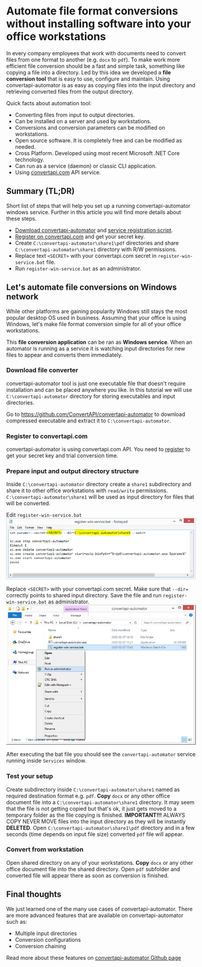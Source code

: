 # **Automate file format conversions** without installing software into your office workstations
In every company employees that work with documents need to convert files from one format to another (e.g. `docx` to `pdf`).
To make work more efficient file conversion should be a fast and simple task, something like copying a file into a directory.
Led by this idea we developed a **file conversion tool** that is easy to use, configure and maintain.
Using convertapi-automator is as easy as copying files into the input directory and retrieving converted files from the output directory.

Quick facts about automation tool:

- Converting files from input to output directories.
- Can be installed on a server and used by workstations.
- Conversions and conversion parameters can be modified on workstations.
- Open source software. It is completely free and can be modified as needed.
- Cross Platform. Developed using most recent Microsoft .NET Core technology.
- Can run as a service (daemon) or classic CLI application.
- Using [convertapi.com](https://www.convertapi.com) API service.
 
## Summary (TL;DR)
Short list of steps that will help you set up a running convertapi-automator windows service.
Further in this article you will find more details about these steps.

- [Download convertapi-automator](https://github.com/ConvertAPI/convertapi-automator) and [service registration script](https://raw.githubusercontent.com/ConvertAPI/convertapi-automator/master/Cli/register-win-service.bat). 
- [Register on convertapi.com](https://www.convertapi.com/a/su) and get your secret key.
- Create `C:\convertapi-automator\share1\pdf` directories and share `C:\convertapi-automator\share1` directory with R/W permissions.
- Replace text `<SECRET>` with your convertapi.com secret in `register-win-service.bat` file.
- Run `register-win-service.bat` as an administrator.
  

## Let's automate file conversions on Windows network
While other platforms are gaining popularity Windows still stays the most popular desktop OS used in business.
Assuming that your office is using Windows, let's make file format conversion simple for all of your office workstations.

This **file conversion application** can be ran as **Windows service**.
When an automator is running as a service it is watching input directories for new files to appear and converts them immediately.

### **Download file converter**
convertapi-automator tool is just one executable file that doesn't require installation and can be placed anywhere you like.
In this tutorial we will use `C:\convertapi-automator` directory for storing executables and input directories.

Go to https://github.com/ConvertAPI/convertapi-automator to download compressed executable and extract it to `C:\convertapi-automator`.

### Register to convertapi.com
convertapi-automator is using convertapi.com API.
You need to [register](https://www.convertapi.com/a/su) to get your secret key and trial conversion time. 

### Prepare input and output directory structure
Inside `C:\convertapi-automator` directory create a `share1` subdirectory and share it to other office workstations with `read/write` permissions.
`C:\convertapi-automator\share1` will be used as input directory for files that will be converted.

Edit `register-win-service.bat`
![Image description](register-service.png)

Replace `<SECRET>` with your convertapi.com secret.
Make sure that `--dir=` correctly points to shared input directory.
Save the file and run `register-win-service.bat` as administrator.
![Image description](register-service-run.png)

After executing the bat file you should see the `convertapi-automator` service running inside `Services` window.

### Test your setup 
Create subdirectory inside `C:\convertapi-automator\share1` named as required destination format e.g. `pdf`.
**Copy** `docx` or any other office document file into a `C:\convertapi-automator\share1` directory.
It may seem that the file is not getting copied but that's ok, it just gets moved to a temporary folder as the file copying is finished. 
**IMPORTANT!!!** ALWAYS COPY NEVER MOVE files into the input directory as they will be instantly **DELETED**.
 Open `C:\convertapi-automator\share1\pdf` directory and in a few seconds (time depends on input file size) converted `pdf` file will appear.

### Convert from workstation
Open shared directory on any of your workstations.
**Copy** `docx` or any other office document file into the shared directory.
Open `pdf` subfolder and converted file will appear there as soon as conversion is finished. 

## Final thoughts
We just learned one of the many use cases of convertapi-automator.
There are more advanced features that are available on convertapi-automator such as:

- Multiple input directories
- Conversion configurations
- Conversion chaining

Read more about these features on [convertapi-automator Github page](https://github.com/ConvertAPI/convertapi-automator)
